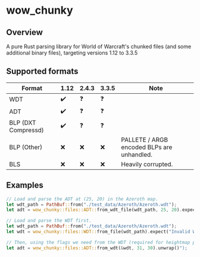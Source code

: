 wow_chunky
===========

Overview
-----------

A pure Rust parsing library for World of Warcraft's chunked files (and some additional binary files), targeting versions 1.12 to 3.3.5

Supported formats
------------------

| Format | 1.12 | 2.4.3 | 3.3.5 | Note |
|--------|------|-------|-------|------|
| WDT    | :heavy_check_mark:  | :question:     | :question:     |
| ADT    | :heavy_check_mark:  | :question:     | :question:     | 
| BLP (DXT Compressd) | :heavy_check_mark:  | :question:     | :question:     |
| BLP (Other) | :x:  | :x:     | :x:     | PALLETE / ARGB encoded BLPs are unhandled.
| BLS | :x:  | :x:     | :x:     | Heavily corrupted.

Examples
-----------

```rust
// Load and parse the ADT at (25, 20) in the Azeroth map.
let wdt_path = PathBuf::from("./test_data/Azeroth/Azeroth.wdt");
let adt = wow_chunky::files::ADT::from_wdt_file(wdt_path, 25, 20).expect("Invalid WDT file");
```

```rust
// Load and parse the WDT first.
let wdt_path = PathBuf::from("./test_data/Azeroth/Azeroth.wdt");
let wdt = wow_chunky::files::WDT::from_file(wdt_path).expect("Invalid WDT file");

// Then, using the flags we need from the WDT (required for heightmap parsing), parse the ADT at (31, 30).
let adt = wow_chunky::files::ADT::from_wdt(&wdt, 31, 30).unwrap()");
```